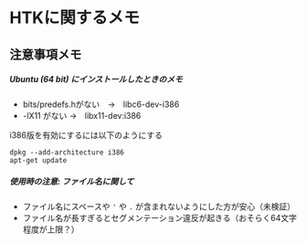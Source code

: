 HTKに関するメモ
===============

注意事項メモ
------------
##### Ubuntu (64 bit) にインストールしたときのメモ
+ bits/predefs.hがない　→　libc6-dev-i386 
+ -lX11 がない →　libx11-dev:i386

i386版を有効にするには以下のようにする

    dpkg --add-architecture i386
    apt-get update

##### 使用時の注意: ファイル名に関して
+ ファイル名にスペースや `'` や `.` が含まれないようにした方が安心（未検証）
+ ファイル名が長すぎるとセグメンテーション違反が起きる（おそらく64文字程度が上限？）
